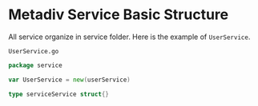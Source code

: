 # Metadiv Service Basic Structure

All service organize in service folder. Here is the example of `UserService`.

`UserService.go`

```go
package service

var UserService = new(userService)

type serviceService struct{}
```